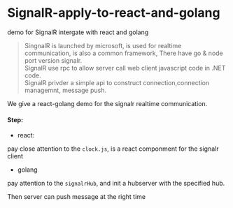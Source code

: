 # SignalR-apply-to-react-and-golang
demo for  SignalR intergate  with  react  and  golang

> SingnalR is launched  by microsoft, is used for  realtime  communication, is also a  common  framework,  There have go  & node port version signalr.  
SignalR use  rpc to allow  server call web client javascript code in .NET code.  
SignalR privder a simple api to construct connection,connection managemnt, message push.



We  give a react-golang demo for the signalr realtime communication.  

#### Step:
 
 - react:  

 pay close attention to the  `clock.js`, is a react componment for the signalr client


-  golang

pay attention to the `signalrHub`, and init a hubserver with the specified  hub.

Then  server can push  message  at the right time

